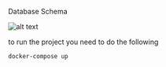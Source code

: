 Database Schema

![alt text](https://i.ibb.co/jbZPs4w/download.png)

to run the project you need to do the following 

`docker-compose up`
